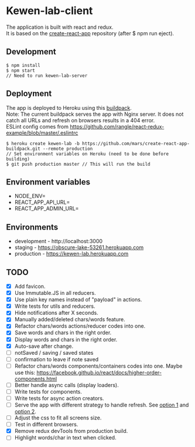 # Kewen-lab-client
The application is built with react and redux.  
It is based on the [create-react-app](https://github.com/facebookincubator/create-react-app) repository (after $ npm run eject).

## Development
```
$ npm install
$ npm start
// Need to run kewen-lab-server
```

## Deployment
The app is deployed to Heroku using this [buildpack](https://github.com/mars/create-react-app-buildpack).  
Note: The current buildpack serves the app with Nginx server. It does not catch all URLs and refresh on browsers results in a 404 error.  
ESLint config comes from https://github.com/rangle/react-redux-example/blob/master/.eslintrc

```
$ heroku create kewen-lab -b https://github.com/mars/create-react-app-buildpack.git --remote production
// Set environment variables on Heroku (need to be done before building)
$ git push production master // This will run the build
```

## Environment variables
- NODE_ENV=
- REACT_APP_API_URL=
- REACT_APP_ADMIN_URL=

## Environments
- development - http://localhost:3000
- staging - https://obscure-lake-53261.herokuapp.com
- production - https://kewen-lab.herokuapp.com

## TODO
- [x] Add favicon.
- [x] Use Immutable.JS in all reducers.
- [x] Use plain key names instead of "payload" in actions.
- [x] Write tests for utils and reducers.
- [x] Hide notifications after X seconds.
- [x] Manually added/deleted chars/words feature.
- [x] Refactor chars/words actions/reducer codes into one.
- [x] Save words and chars in the right order.
- [x] Display words and chars in the right order.
- [x] Auto-save after change.
- [ ] notSaved / saving / saved states
- [ ] confirmation to leave if note saved
- [ ] Refactor chars/words components/containers codes into one. Maybe use this: https://facebook.github.io/react/docs/higher-order-components.html
- [ ] Better handle async calls (display loaders).
- [ ] Write tests for components.
- [ ] Write tests for async action creators.
- [ ] Serve the app with different strategy to handle refresh. See [option 1](https://github.com/facebookincubator/create-react-app/blob/master/packages/react-scripts/template/README.md#deployment) and [option 2](https://github.com/mars/heroku-cra-node).
- [ ] Adjust the css to fit all screens size.
- [ ] Test in different browsers.
- [x] Remove redux devTools from production build.
- [ ] Highlight words/char in text when clicked.
